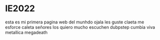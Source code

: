 # IE2022

esta es mi primera pagina web del munhdo ojala les guste claeta me esforce caleta señores los quiero mucho escuchen dubpstep cumbia viva metallica megadeath 
